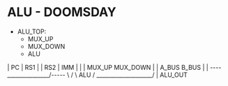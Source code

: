 # ALU - DOOMSDAY
- ALU_TOP:
	- MUX_UP
	- MUX_DOWN
	- ALU


| PC |  RS1  |  |  RS2  |  IMM  |
     |                  |
   MUX_UP           MUX_DOWN
     |                  |
   A_BUS              B_BUS
     |                  |
    ----\_______________/-----
    \                        /
     \         ALU          /
      \____________________/
                |
              ALU_OUT
